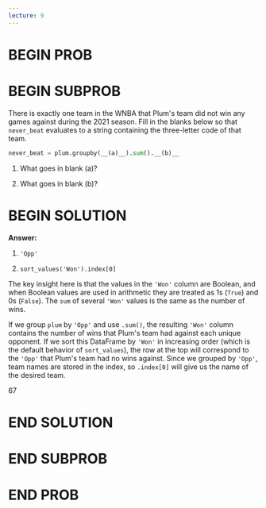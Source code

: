 ```yaml
---
lecture: 9
---
```


# BEGIN PROB

# BEGIN SUBPROB

There is exactly one team in the WNBA that Plum's team did not win any games against during the 2021 season. Fill in the blanks below so that `never_beat` evaluates to a string containing the three-letter code of that team.

```py
never_beat = plum.groupby(__(a)__).sum().__(b)__
```

1. What goes in blank (a)?

2. What goes in blank (b)?

# BEGIN SOLUTION

**Answer:**

1. `'Opp'`

2. `sort_values('Won').index[0]`

The key insight here is that the values in the `'Won'` column are Boolean, and when Boolean values are used in arithmetic they are treated as 1s (`True`) and 0s (`False`). The `sum` of several `'Won'` values is the same as the number of wins.

If we group `plum` by `'Opp'` and use `.sum()`, the resulting `'Won'` column contains the number of wins that Plum's team had against each unique opponent. If we sort this DataFrame by `'Won'` in increasing order (which is the default behavior of `sort_values`), the row at the top will correspond to the `'Opp'` that Plum's team had no wins against. Since we grouped by `'Opp'`, team names are stored in the index, so `.index[0]` will give us the name of the desired team.

<average>67</average>

# END SOLUTION

# END SUBPROB

# END PROB
